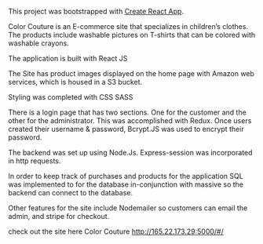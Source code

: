 This project was bootstrapped with [Create React App](https://github.com/facebook/create-react-app).

Color Couture is an E-commerce site that specializes in children’s clothes.
The products include washable pictures on T-shirts that can be colored with washable crayons.

The application is built with React JS

The Site has product images displayed on the home page with Amazon web services, which is housed in a S3 bucket.

Styling was completed with CSS SASS

There is a login page that has two sections. One for the customer and the other for the administrator. This was accomplished with Redux. Once users created their username & password, Bcrypt.JS was used to encrypt their password.

The backend was set up using Node.Js. Express-session was incorporated in http requests.

In order to keep track of purchases and products for the application SQL was implemented to for the database in-conjunction with massive so the backend can connect to the database.

Other features for the site include Nodemailer so customers can email the admin, and stripe for checkout.


check out the site here
Color Couture http://165.22.173.29:5000/#/
